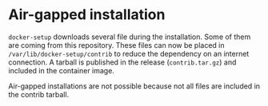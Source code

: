 # Air-gapped installation

`docker-setup` downloads several file during the installation. Some of them are coming from this repository. These files can now be placed in `/var/lib/docker-setup/contrib` to reduce the dependency on an internet connection. A tarball is published in the release (`contrib.tar.gz`) and included in the container image.

Air-gapped installations are not possible because not all files are included in the contrib tarball.